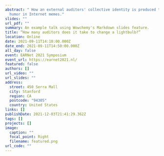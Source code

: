 ```yaml
---
abstract: " How an external auditors' collective identity is produced through
  humor in Internet memes."
slides: ""
url_pdf: ""
summary: An example talk using Wowchemy's Markdown slides feature.
title: “How many auditors does it take to change a lightbulb?”
location: Online
date: 2021-09-11T14:10:00.000Z
date_end: 2021-09-11T14:50:00.000Z
all_day: false
event: EARNet 2021 Symposium
event_url: https://earnet2021.nl/
featured: false
authors: []
url_video: ""
url_slides: ""
address:
  street: 450 Serra Mall
  city: Stanford
  region: CA
  postcode: "94305"
  country: United States
links: []
publishDate: 2021-12-03T21:41:29.362Z
tags: []
projects: []
image:
  caption: ""
  focal_point: Right
  filename: featured.png
url_code: ""
---
```


